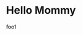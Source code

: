 # Hello Mommy

foo1

<script src="https://raw.githubusercontent.com/datenkeller/serviceplease/master/script.js"></script>